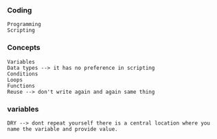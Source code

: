 ### Coding

    Programming
    Scripting

### Concepts

    Variables
    Data types --> it has no preference in scripting
    Conditions
    Loops
    Functions
    Reuse --> don't write again and again same thing

### variables
    
    DRY --> dont repeat yourself there is a central location where you name the variable and provide value.